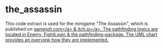 # the_assassin
This code extract is used for the minigame "The Assassin", which is published on <a href="https://gamejolt.com/games/the_assassin/280607">gamejolt.com&lt;/a> &amp; <a href="https://joedoe.itch.io/the-assassin">itch.io&lt;/a>.   The pathfinding logics are located in Enemy, FightLogic &amp; the pathfinding-package. The UML chart provides an overview how they are implemented.
